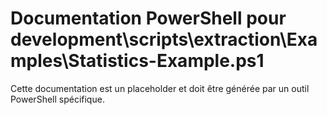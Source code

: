 # Documentation PowerShell pour development\scripts\extraction\Examples\Statistics-Example.ps1

Cette documentation est un placeholder et doit être générée par un outil PowerShell spécifique.
